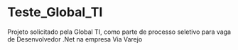 # Teste_Global_TI
Projeto solicitado pela Global TI, como parte de processo seletivo para vaga de Desenvolvedor .Net na empresa Via Varejo
